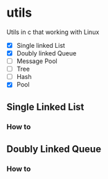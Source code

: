 # utils

Utils in c that working with Linux

- [x] Single linked List
- [x] Doubly linked Queue
- [ ] Message Pool
- [ ] Tree
- [ ] Hash
- [x] Pool

## Single Linked List

### How to

## Doubly Linked Queue

### How to
